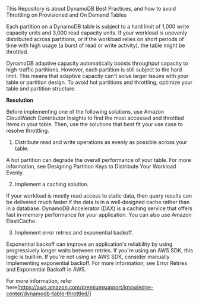 This Repository is about DynamoDB Best Practices, and how to avoid Throttling on Provisioned and On Demand Tables

Each partition on a DynamoDB table is subject to a hard limit of 1,000 write capacity units and 3,000 read capacity units. If your workload is unevenly distributed across partitions, or if the workload relies on short periods of time with high usage (a burst of read or write activity), the table might be throttled.

DynamoDB adaptive capacity automatically boosts throughput capacity to high-traffic partitions. However, each partition is still subject to the hard limit. This means that adaptive capacity can't solve larger issues with your table or partition design. To avoid hot partitions and throttling, optimize your table and partition structure.

**Resolution**

Before implementing one of the following solutions, use Amazon CloudWatch Contributor Insights to find the most accessed and throttled items in your table. Then, use the solutions that best fit your use case to resolve throttling.

1) Distribute read and write operations as evenly as possible across your table.

A hot partition can degrade the overall performance of your table. For more information, see Designing Partition Keys to Distribute Your Workload Evenly.

2) Implement a caching solution. 

If your workload is mostly read access to static data, then query results can be delivered much faster if the data is in a well‑designed cache rather than in a database. DynamoDB Accelerator (DAX) is a caching service that offers fast in‑memory performance for your application. You can also use Amazon ElastiCache.

3) Implement error retries and exponential backoff. 

Exponential backoff can improve an application's reliability by using progressively longer waits between retries. If you're using an AWS SDK, this logic is built‑in. If you're not using an AWS SDK, consider manually implementing exponential backoff. For more information, see Error Retries and Exponential Backoff in AWS.

For more information, refer here[https://aws.amazon.com/premiumsupport/knowledge-center/dynamodb-table-throttled/]

